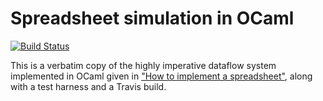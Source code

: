 # Spreadsheet simulation in OCaml

[![Build Status](https://travis-ci.org/FranklinChen/spreadsheet-ocaml.png)](https://travis-ci.org/FranklinChen/spreadsheet-ocaml)

This is a verbatim copy of the highly imperative dataflow system implemented in OCaml given in ["How to implement a spreadsheet"](http://semantic-domain.blogspot.com/2015/07/how-to-implement-spreadsheet.html), along with a test harness and a Travis build.
